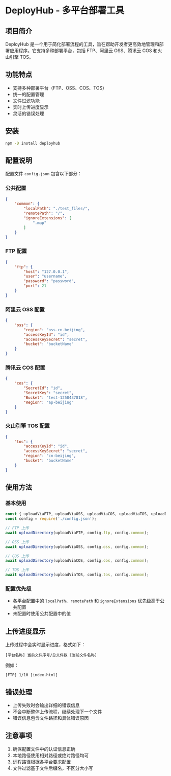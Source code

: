 # DeployHub - 多平台部署工具

## 项目简介
DeployHub 是一个用于简化部署流程的工具，旨在帮助开发者更高效地管理和部署应用程序。它支持多种部署平台，包括 FTP、阿里云 OSS、腾讯云 COS 和火山引擎 TOS。

## 功能特点
- 支持多种部署平台（FTP、OSS、COS、TOS）
- 统一的配置管理
- 文件过滤功能
- 实时上传进度显示
- 灵活的错误处理

## 安装
```bash
npm -D install deployhub
```

## 配置说明
配置文件 `config.json` 包含以下部分：

### 公共配置
```json
{
    "common": {
        "localPath": "./test_files/",   
        "remotePath": "/",              
        "ignoreExtensions": [           
            ".map"
        ]
    }
}
```

### FTP 配置
```json
{
    "ftp": {
        "host": "127.0.0.1",     
        "user": "username",      
        "password": "password",  
        "port": 21               
    }
}
```

### 阿里云 OSS 配置
```json
{
    "oss": {
        "region": "oss-cn-beijing",      
        "accessKeyId": "id",             
        "accessKeySecret": "secret",     
        "bucket": "bucketName"           
    }
}
```

### 腾讯云 COS 配置
```json
{
    "cos": {
        "SecretId": "id",                
        "SecretKey": "secret",           
        "Bucket": "test-1258437818",     
        "Region": "ap-beijing"           
    }
}
```

### 火山引擎 TOS 配置
```json
{
    "tos": {
        "accessKeyId": "id",              
        "accessKeySecret": "secret",      
        "region": "cn-beijing",           
        "bucket": "bucketName"            
    }
}
```

## 使用方法

### 基本使用
```javascript
const { uploadViaFTP, uploadViaOSS, uploadViaCOS, uploadViaTOS, uploadDirectory } = require('deployhub');
const config = require('./config.json');

// FTP 上传
await uploadDirectory(uploadViaFTP, config.ftp, config.common);

// OSS 上传
await uploadDirectory(uploadViaOSS, config.oss, config.common);

// COS 上传
await uploadDirectory(uploadViaCOS, config.cos, config.common);

// TOS 上传
await uploadDirectory(uploadViaTOS, config.tos, config.common);
```

### 配置优先级
- 各平台配置中的 `localPath`、`remotePath` 和 `ignoreExtensions` 优先级高于公共配置
- 未配置时使用公共配置中的值

## 上传进度显示
上传过程中会实时显示进度，格式如下：

```
[平台名称] 当前文件序号/总文件数 [当前文件名称]
```
例如：
```
[FTP] 1/10 [index.html]
```

## 错误处理
- 上传失败时会输出详细的错误信息
- 不会中断整体上传流程，继续处理下一个文件
- 错误信息包含文件路径和具体错误原因

## 注意事项
1. 确保配置文件中的认证信息正确
2. 本地路径使用相对路径或绝对路径均可
3. 远程路径根据各平台要求配置
4. 文件过滤基于文件后缀名，不区分大小写

        
